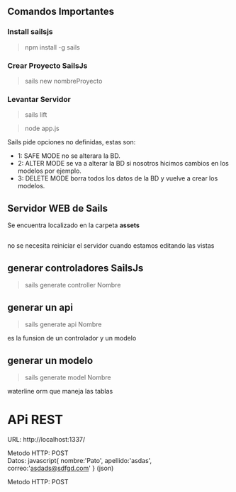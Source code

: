 ## Comandos Importantes

### Install sailsjs

> npm install -g sails

### Crear Proyecto SailsJs

> sails new nombreProyecto

### Levantar Servidor

> sails lift

> node app.js

Sails pide opciones no definidas, estas son:

- 1: SAFE MODE no se alterara la BD.
- 2: ALTER MODE se va a alterar la BD si nosotros hicimos cambios en los modelos por ejemplo.
- 3: DELETE MODE borra todos los datos de la BD y vuelve a crear los modelos.

## Servidor WEB de Sails

Se encuentra localizado en la carpeta **assets**

##

no se necesita reiniciar el servidor cuando estamos editando las vistas

## generar controladores SailsJs

> sails generate controller Nombre


## generar un api
> sails generate api Nombre

es la funsion de un controlador y un modelo

## generar un modelo
> sails generate model Nombre

waterline orm que maneja las tablas




# APi REST

URL:
http://localhost:1337/

Metodo HTTP:
POST  
Datos:
javascript{
    nombre:'Pato',
    apellido:'asdas',
    correo:'asdads@sdfgd.com'
}
(json)

Metodo HTTP:
POST 

